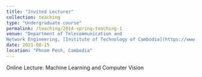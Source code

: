 ```yaml
---
title: "Invited Lecturer"
collection: teaching
type: "Undergraduate course"
permalink: /teaching/2014-spring-teaching-1
venue: "Department of Telecommunication and
Network Engineering, [Institute of Technology of Cambodia](https://www.itc.edu.kh/)"
date: 2021-08-15
location: "Phnom Penh, Cambodia"
---
```

Online Lecture: Machine Learning and Computer Vision

